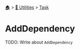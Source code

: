 <!--startTocHeader-->
[🏠](../../README.md) > [🔧 Utilities](../README.md) > [Task](README.md)
# AddDependency
<!--endTocHeader-->
TODO: Write about `AddDependency`
<!--startTocSubTopic-->
<!--endTocSubTopic-->